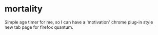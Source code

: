 # mortality
Simple age timer for me, so I can have a 'motivation' chrome plug-in style new tab page for firefox quantum.
